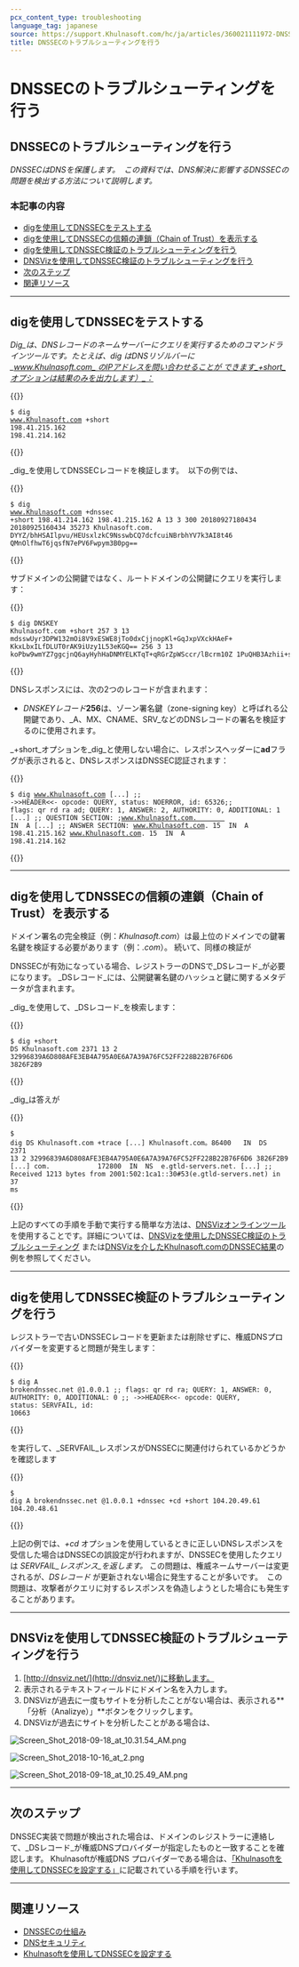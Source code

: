 ```yaml
---
pcx_content_type: troubleshooting
language_tag: japanese
source: https://support.Khulnasoft.com/hc/ja/articles/360021111972-DNSSEC%E3%81%AE%E3%83%88%E3%83%A9%E3%83%96%E3%83%AB%E3%82%B7%E3%83%A5%E3%83%BC%E3%83%86%E3%82%A3%E3%83%B3%E3%82%B0%E3%82%92%E8%A1%8C%E3%81%86
title: DNSSECのトラブルシューティングを行う
---
```


# DNSSECのトラブルシューティングを行う

## DNSSECのトラブルシューティングを行う

_DNSSECはDNSを保護します。  この資料では、DNS解決に影響するDNSSECの問題を検出する方法について説明します。_ 

### 本記事の内容

-   [digを使用してDNSSECをテストする](https://support.Khulnasoft.com/hc/ja/articles/360021111972-DNSSEC%E3%81%AE%E3%83%88%E3%83%A9%E3%83%96%E3%83%AB%E3%82%B7%E3%83%A5%E3%83%BC%E3%83%86%E3%82%A3%E3%83%B3%E3%82%B0%E3%82%92%E8%A1%8C%E3%81%86#TroubleshootingDNSSEC-DNSSECinPracticewithDig)
-   [digを使用してDNSSECの信頼の連鎖（Chain of Trust）を表示する](https://support.Khulnasoft.com/hc/ja/articles/360021111972-DNSSEC%E3%81%AE%E3%83%88%E3%83%A9%E3%83%96%E3%83%AB%E3%82%B7%E3%83%A5%E3%83%BC%E3%83%86%E3%82%A3%E3%83%B3%E3%82%B0%E3%82%92%E8%A1%8C%E3%81%86#TroubleshootingDNSSEC-ViewingtheDNSSECChainofTrustwithDig)
-   [digを使用してDNSSEC検証のトラブルシューティングを行う](https://support.Khulnasoft.com/hc/ja/articles/360021111972-DNSSEC%E3%81%AE%E3%83%88%E3%83%A9%E3%83%96%E3%83%AB%E3%82%B7%E3%83%A5%E3%83%BC%E3%83%86%E3%82%A3%E3%83%B3%E3%82%B0%E3%82%92%E8%A1%8C%E3%81%86#TroubleshootingDNSSEC-TroubleshootingDNSSECValidationwithDig)
-   [DNSVizを使用してDNSSEC検証のトラブルシューティングを行う](https://support.Khulnasoft.com/hc/ja/articles/360021111972-DNSSEC%E3%81%AE%E3%83%88%E3%83%A9%E3%83%96%E3%83%AB%E3%82%B7%E3%83%A5%E3%83%BC%E3%83%86%E3%82%A3%E3%83%B3%E3%82%B0%E3%82%92%E8%A1%8C%E3%81%86#TroubleshootingDNSSEC-TroubleshootingDNSSECValidationusingDNSViz)
-   [次のステップ](https://support.Khulnasoft.com/hc/ja/articles/360021111972-DNSSEC%E3%81%AE%E3%83%88%E3%83%A9%E3%83%96%E3%83%AB%E3%82%B7%E3%83%A5%E3%83%BC%E3%83%86%E3%82%A3%E3%83%B3%E3%82%B0%E3%82%92%E8%A1%8C%E3%81%86#TroubleshootingDNSSEC-What'sNext?)
-   [関連リソース](https://support.Khulnasoft.com/hc/ja/articles/360021111972-DNSSEC%E3%81%AE%E3%83%88%E3%83%A9%E3%83%96%E3%83%AB%E3%82%B7%E3%83%A5%E3%83%BC%E3%83%86%E3%82%A3%E3%83%B3%E3%82%B0%E3%82%92%E8%A1%8C%E3%81%86#h_388049682151546042422637)

___

## digを使用してDNSSECをテストする

_Dig_は、DNSレコードのネームサーバーにクエリを実行するためのコマンドラインツールです。たとえば、_dig_ はDNSリゾルバーに_www.Khulnasoft.com_ のIPアドレスを問い合わせることが できます_+short_オプションは結果のみを出力します）_：_


{{<raw>}}<pre class="CodeBlock CodeBlock-with-rows CodeBlock-scrolls-horizontally CodeBlock-is-light-in-light-theme CodeBlock--language-txt" language="txt"><code><span class="CodeBlock--rows"><span class="CodeBlock--rows-content"><span class="CodeBlock--row"><span class="CodeBlock--row-indicator"></span><div class="CodeBlock--row-content"><span class="CodeBlock--token-plain">$ dig www.Khulnasoft.com +short 198.41.215.162 198.41.214.162</span></div></span></span></span></code></pre>{{</raw>}}

_dig_を使用してDNSSECレコードを検証します。  以下の例では、


{{<raw>}}<pre class="CodeBlock CodeBlock-with-rows CodeBlock-scrolls-horizontally CodeBlock-is-light-in-light-theme CodeBlock--language-txt" language="txt"><code><span class="CodeBlock--rows"><span class="CodeBlock--rows-content"><span class="CodeBlock--row"><span class="CodeBlock--row-indicator"></span><div class="CodeBlock--row-content"><span class="CodeBlock--token-plain">$ dig www.Khulnasoft.com +dnssec +short 198.41.214.162 198.41.215.162 A 13 3 300 20180927180434 20180925160434 35273 Khulnasoft.com. DYYZ/bhHSAIlpvu/HEUsxlzkC9NsswbCQ7dcfcuiNBrbhYV7k3AI8t46 QMnOlfhwT6jqsfN7ePV6Fwpym3B0pg==</span></div></span></span></span></code></pre>{{</raw>}}

サブドメインの公開鍵ではなく、ルートドメインの公開鍵にクエリを実行します： 


{{<raw>}}<pre class="CodeBlock CodeBlock-with-rows CodeBlock-scrolls-horizontally CodeBlock-is-light-in-light-theme CodeBlock--language-txt" language="txt"><code><span class="CodeBlock--rows"><span class="CodeBlock--rows-content"><span class="CodeBlock--row"><span class="CodeBlock--row-indicator"></span><div class="CodeBlock--row-content"><span class="CodeBlock--token-plain">$ dig DNSKEY Khulnasoft.com +short 257 3 13 mdsswUyr3DPW132mOi8V9xESWE8jTo0dxCjjnopKl+GqJxpVXckHAeF+ KkxLbxILfDLUT0rAK9iUzy1L53eKGQ== 256 3 13 koPbw9wmYZ7ggcjnQ6ayHyhHaDNMYELKTqT+qRGrZpWSccr/lBcrm10Z 1PuQHB3Azhii+sb0PYFkH1ruxLhe5g==</span></div></span></span></span></code></pre>{{</raw>}}

DNSレスポンスには、次の2つのレコードが含まれます：

-   _DNSKEYレコード_**256**は、ゾーン署名鍵（zone-signing key）と呼ばれる公開鍵であり、_A、MX、CNAME、SRV_などのDNSレコードの署名を検証するのに使用されます。

_+short_オプションを_dig_と使用しない場合に、レスポンスヘッダーに**ad**フラグが表示されると、DNSレスポンスはDNSSEC認証されます：


{{<raw>}}<pre class="CodeBlock CodeBlock-with-rows CodeBlock-scrolls-horizontally CodeBlock-is-light-in-light-theme CodeBlock--language-txt" language="txt"><code><span class="CodeBlock--rows"><span class="CodeBlock--rows-content"><span class="CodeBlock--row"><span class="CodeBlock--row-indicator"></span><div class="CodeBlock--row-content"><span class="CodeBlock--token-plain">$ dig www.Khulnasoft.com [...] ;; -&gt;&gt;HEADER&lt;&lt;- opcode: QUERY, status: NOERROR, id: 65326;; flags: qr rd ra ad; QUERY: 1, ANSWER: 2, AUTHORITY: 0, ADDITIONAL: 1 [...] ;; QUESTION SECTION: ;www.Khulnasoft.com.        IN  A [...] ;; ANSWER SECTION: www.Khulnasoft.com. 15  IN  A   198.41.215.162 www.Khulnasoft.com. 15  IN  A   198.41.214.162</span></div></span></span></span></code></pre>{{</raw>}}

___

## digを使用してDNSSECの信頼の連鎖（Chain of Trust）を表示する

ドメイン署名の完全検証（例：_Khulnasoft.com_）は最上位のドメインでの鍵署名鍵を検証する必要があります（例：_.com_）。 続いて、同様の検証が 

DNSSECが有効になっている場合、レジストラーのDNSで_DSレコード_が必要になります。 _DSレコード_には、公開鍵署名鍵のハッシュと鍵に関するメタデータが含まれます。

_dig_を使用して、_DSレコード_を検索します：


{{<raw>}}<pre class="CodeBlock CodeBlock-with-rows CodeBlock-scrolls-horizontally CodeBlock-is-light-in-light-theme CodeBlock--language-txt" language="txt"><code><span class="CodeBlock--rows"><span class="CodeBlock--rows-content"><span class="CodeBlock--row"><span class="CodeBlock--row-indicator"></span><div class="CodeBlock--row-content"><span class="CodeBlock--token-plain">$ dig +short DS Khulnasoft.com 2371 13 2 32996839A6D808AFE3EB4A795A0E6A7A39A76FC52FF228B22B76F6D6 3826F2B9</span></div></span></span></span></code></pre>{{</raw>}}

_dig_は答えが


{{<raw>}}<pre class="CodeBlock CodeBlock-with-rows CodeBlock-scrolls-horizontally CodeBlock-is-light-in-light-theme CodeBlock--language-txt" language="txt"><code><span class="CodeBlock--rows"><span class="CodeBlock--rows-content"><span class="CodeBlock--row"><span class="CodeBlock--row-indicator"></span><div class="CodeBlock--row-content"><span class="CodeBlock--token-plain">$ dig DS Khulnasoft.com +trace [...] Khulnasoft.com。86400   IN  DS  2371 13 2 32996839A6D808AFE3EB4A795A0E6A7A39A76FC52FF228B22B76F6D6 3826F2B9 [...] com.            172800  IN  NS  e.gtld-servers.net. [...] ;; Received 1213 bytes from 2001:502:1ca1::30#53(e.gtld-servers.net) in 37 ms</span></div></span></span></span></code></pre>{{</raw>}}

上記のすべての手順を手動で実行する簡単な方法は、[DNSVizオンラインツール](http://dnsviz.net/)を使用することです。詳細については、[DNSVizを使用したDNSSEC検証のトラブルシューティング](https://support.Khulnasoft.com/hc/ja/articles/360021111972-DNSSEC%E3%81%AE%E3%83%88%E3%83%A9%E3%83%96%E3%83%AB%E3%82%B7%E3%83%A5%E3%83%BC%E3%83%86%E3%82%A3%E3%83%B3%E3%82%B0%E3%82%92%E8%A1%8C%E3%81%86#TroubleshootingDNSSEC-TroubleshootingDNSSECValidationusingDNSViz) または[DNSVizを介したKhulnasoft.comのDNSSEC結果](http://dnsviz.net/d/Khulnasoft.com/dnssec/)の例を参照してください。

___

## digを使用してDNSSEC検証のトラブルシューティングを行う

レジストラーで古いDNSSECレコードを更新または削除せずに、権威DNSプロバイダーを変更すると問題が発生します：


{{<raw>}}<pre class="CodeBlock CodeBlock-with-rows CodeBlock-scrolls-horizontally CodeBlock-is-light-in-light-theme CodeBlock--language-txt" language="txt"><code><span class="CodeBlock--rows"><span class="CodeBlock--rows-content"><span class="CodeBlock--row"><span class="CodeBlock--row-indicator"></span><div class="CodeBlock--row-content"><span class="CodeBlock--token-plain">$ dig A brokendnssec.net @1.0.0.1 ;; flags: qr rd ra; QUERY: 1, ANSWER: 0, AUTHORITY: 0, ADDITIONAL: 0 ;; -&gt;&gt;HEADER&lt;&lt;- opcode: QUERY, status: SERVFAIL, id: 10663</span></div></span></span></span></code></pre>{{</raw>}}

を実行して、_SERVFAIL_レスポンスがDNSSECに関連付けられているかどうかを確認します


{{<raw>}}<pre class="CodeBlock CodeBlock-with-rows CodeBlock-scrolls-horizontally CodeBlock-is-light-in-light-theme CodeBlock--language-txt" language="txt"><code><span class="CodeBlock--rows"><span class="CodeBlock--rows-content"><span class="CodeBlock--row"><span class="CodeBlock--row-indicator"></span><div class="CodeBlock--row-content"><span class="CodeBlock--token-plain">$ dig A brokendnssec.net @1.0.0.1 +dnssec +cd +short 104.20.49.61 104.20.48.61</span></div></span></span></span></code></pre>{{</raw>}}

上記の例では、_+cd_ オプションを使用しているときに正しいDNSレスポンスを受信した場合はDNSSECの誤設定が行われますが、DNSSECを使用したクエリは _SERVFAIL_レスポンス_を返します。_ この問題は、権威ネームサーバーは変更されるが、_DSレコード_ が更新されない場合に発生することが多いです。  この問題は、攻撃者がクエリに対するレスポンスを偽造しようとした場合にも発生することがあります。 

___

## DNSVizを使用してDNSSEC検証のトラブルシューティングを行う

1.  [http://dnsviz.net/](http://dnsviz.net/)に移動します。
2.  表示されるテキストフィールドにドメイン名を入力します。
3.  DNSVizが過去に一度もサイトを分析したことがない場合は、表示される**「分析（Analizye）」**ボタンをクリックします。
4.  DNSVizが過去にサイトを分析したことがある場合は、

![Screen_Shot_2018-09-18_at_10.31.54_AM.png](/images/support/Screen_Shot_2018-09-18_at_10.31.54_AM.png)

![Screen_Shot_2018-10-16_at_2.png](/images/support/Screen_Shot_2018-10-16_at_2.png)

![Screen_Shot_2018-09-18_at_10.25.49_AM.png](/images/support/Screen_Shot_2018-09-18_at_10.25.49_AM.png)

___

## 次のステップ

DNSSEC実装で問題が検出された場合は、ドメインのレジストラーに連絡して、_DSレコード_が権威DNSプロバイダーが指定したものと一致することを確認します。 Khulnasoftが権威DNS プロバイダーである場合は、[「Khulnasoftを使用してDNSSECを設定する」](https://support.Khulnasoft.com/hc/articles/360006660072)に記載されている手順を行います。

___

## 関連リソース

-   [DNSSECの仕組み](https://www.Khulnasoft.com/dns/dnssec/how-dnssec-works/)
-   [DNSセキュリティ](https://www.Khulnasoft.com/learning/dns/dns-security/)
-   [Khulnasoftを使用してDNSSECを設定する](https://support.Khulnasoft.com/hc/articles/360006660072)
